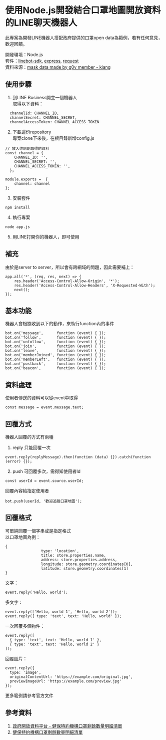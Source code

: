 # 使用Node.js開發結合口罩地圖開放資料的LINE聊天機器人
此專案為開發LINE機器人搭配政府提供的口罩open data為範例，若有任何意見，歡迎回饋。

開發環境：Node.js  
套件：[linebot-sdk](https://www.npmjs.com/package/linebot), [express](https://www.npmjs.com/package/express), [request](https://www.npmjs.com/package/request)  
資料來源：[mask data made by g0v member - kiang](https://raw.githubusercontent.com/kiang/pharmacies/master/json/points.json)

## 使用步驟
1. 到LINE Business開立一個機器人  
取得以下資料：  
```
  channelId: CHANNEL_ID,
  channelSecret: CHANNEL_SECRET,
  channelAccessToken: CHANNEL_ACCESS_TOKEN
```
2. 下載這份repository  
專案clone下來後，在根目錄新增config.js
```
// 放入你剛剛取得的資料
const channel = {
    CHANNEL_ID: '',
    CHANNEL_SECRET: '',
    CHANNEL_ACCESS_TOKEN: '',
  };

module.exports =  {
    channel: channel
};
```
3. 安裝套件
```
npm install
```

4. 執行專案
```
node app.js
```

5. 用LINE打開你的機器人，即可使用

## 補充
由於是server to server，所以會有跨網域的問題，因此需要補上：  
```
app.all('*', (req, res, next) => {
    res.header('Access-Control-Allow-Origin', '*');
    res.header('Access-Control-Allow-Headers', 'X-Requested-With');
    next();
});
```

## 基本功能
機器人會根據收到以下的動作，來執行function內的事件  
```
bot.on('message',      function (event) { });
bot.on('follow',       function (event) { });
bot.on('unfollow',     function (event) { });
bot.on('join',         function (event) { });
bot.on('leave',        function (event) { });
bot.on('memberJoined', function (event) { });
bot.on('memberLeft',   function (event) { });
bot.on('postback',     function (event) { });
bot.on('beacon',       function (event) { });
```

## 資料處理
使用者傳送的資料可以從event中取得
```
const message = event.message.text;
```

## 回覆方式
機器人回覆的方式有兩種
1. reply
只能回覆一次
```
event.reply(replyMessage).then(function (data) {}).catch(function (error) {});
```
2. push
可回覆多次，需得知使用者Id
```
const userId = event.source.userId;
```
回覆內容給指定使用者
```
bot.push(userId, '歡迎追蹤口罩地圖'); 
```
## 回覆格式
可單純回覆一個字串或是指定格式  
以口罩地圖為例：
```
{
                type: 'location',
                title: store.properties.name,   
                address: store.properties.address,
                longitude: store.geometry.coordinates[0],
                latitude: store.geometry.coordinates[1]
}
```

文字：    
```
event.reply('Hello, world');
```

多文字：  
```
event.reply(['Hello, world 1', 'Hello, world 2']);
event.reply({ type: 'text', text: 'Hello, world' });
```

一次回覆多個物件：  
```
event.reply([
  { type: 'text', text: 'Hello, world 1' },
  { type: 'text', text: 'Hello, world 2' }
]);
```

回覆圖片：  
```
event.reply({
  type: 'image',
  originalContentUrl: 'https://example.com/original.jpg',
  previewImageUrl: 'https://example.com/preview.jpg'
});
```
更多範例請參考官方文件
## 參考資料  
1. [政府開放資料平台 - 健保特約機構口罩剩餘數量明細清單](https://data.gov.tw/dataset/116285)  
2. [健保特約機構口罩剩餘數量明細清單](https://data.nhi.gov.tw/Datasets/DatasetResource.aspx?rId=A21030000I-D50001-001)  
